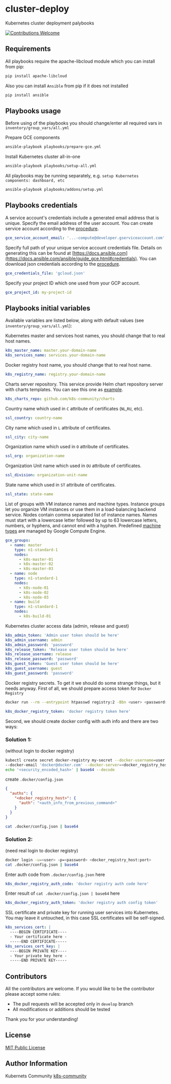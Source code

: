 # cluster-deploy
Kubernetes cluster deployment palybooks

[![Contributions Welcome](https://img.shields.io/badge/contributions-welcome-brightgreen.svg?style=flat)](https://github.com/k8s-community/cluster-deploy/issues)

## Requirements

All playbooks require the apache-libcloud module which you can install from pip:

```sh
pip install apache-libcloud
```

Also you can install `Ansible` from pip if it does not installed
```sh
pip install ansible
```

## Playbooks usage

Before using of the playbooks you should change/enter all required vars in `inventory/group_vars/all.yml`

Prepare GCE components
```sh
ansible-playbook playbooks/prepare-gce.yml
```

Install Kubernetes cluster all-in-one
```sh
ansible-playbook playbooks/setup-all.yml
```

All playbooks may be running separately, e.g. `setup Kubernetes components: dashboard, etc`
```sh
ansible-playbook playbooks/addons/setup.yml
```


## Playbooks credentials

A service account's credentials include a generated email address that is unique.
Specify the email address of the user account.
You can create service account according to the [procedure](https://developers.google.com/identity/protocols/OAuth2ServiceAccount#creatinganaccount).

```yaml
gce_service_account_email: '...-compute@developer.gserviceaccount.com'
```

Specify full path of your unique service account credentials file. 
Details on generating this can be found at [https://docs.ansible.com](https://docs.ansible.com/ansible/guide_gce.html#credentials).
You can download json credentials according to the [procedure](https://support.google.com/cloud/answer/6158849?hl=en&ref_topic=6262490#serviceaccounts).

```yaml
gce_credentials_file: 'gcloud.json'
```

Specify your project ID which one used from your GCP account.

```yaml
gce_project_id: my-project-id
```

## Playbooks initial variables

Available variables are listed below, along with default values (see `inventory/group_vars/all.yml`):

Kubernetes master and services host names, you should change that to real host names.
```yaml
k8s_master_name: master.your-domain-name
k8s_services_name: services.your-domain-name
```

Docker registry host name, you should change that to real host name.
```yaml
k8s_registry_name: registry.your-domain-name
```

Charts server repository. This service provide Helm chart repository server with charts templates.
You can see this one as [example](https://github.com/k8s-community/charts).
```yaml
k8s_charts_repo: github.com/k8s-community/charts
```

Country name which used in `C` attribute of certificates (`NL`,`RU`, etc).
```yaml
ssl_country: country-name
```

City name which used in `L` attribute of certificates.
```yaml
ssl_city: city-name
```

Organization name which used in `O` attribute of certificates.
```yaml
ssl_org: organization-name
```

Organization Unit name which used in `OU` attribute of certificates.
```yaml
ssl_division: organization-unit-name
```

State name which used in `ST` attribute of certificates.
```yaml
ssl_state: state-name
```

List of groups with VM instance names and machine types. Instance groups let you
organize VM instances or use them in a load-balancing backend service.
Nodes contain comma separated list of instance names.
Names must start with a lowercase letter followed by up to 63 lowercase letters,
numbers, or hyphens, and cannot end with a hyphen.
Predefined [machine types](https://cloud.google.com/compute/docs/machine-types) are managed by Google Compute Engine.

```yaml
gce_groups:
  - name: master
    type: n1-standard-1
    nodes:
      - k8s-master-01
      - k8s-master-02
      - k8s-master-03
  - name: node
    type: n1-standard-1
    nodes:
      - k8s-node-01
      - k8s-node-02
      - k8s-node-03
  - name: build
    type: n1-standard-1
    nodes:
      - k8s-build-01
```

Kubernetes cluster access data (admin, release and guest)
```yaml
k8s_admin_token: 'Admin user token should be here'
k8s_admin_username: admin
k8s_admin_password: 'password'
k8s_release_token: 'Release user token should be here'
k8s_release_username: release
k8s_release_password: 'password'
k8s_guest_token: 'Guest user token should be here'
k8s_guest_username: guest
k8s_guest_password: 'password'
```

Docker registry secrets. To get it we should do some strange things, but it needs anyway.
First of all, we should prepare access token for `Docker Registry`
```sh
docker run --rm --entrypoint htpasswd registry:2 -Bbn <user> <password> | base64
```
```yaml
k8s_docker_registry_token: 'docker registry token here'
```
Second, we should create docker config with auth info and there are two ways:

### Solution 1:
(without login to docker registry)
```sh
kubectl create secret docker-registry my-secret --docker-username=user --docker-password='password' \
--docker-email 'docker@docker.com' --docker-server=<docker_registry_host> --dry-run -o yaml
echo '<security_encoded_hash>' | base64 --decode
```
create `.docker/config.json`
```json
{
  "auths": {
    "<docker_registry_host>": {
      "auth": "<auth_info_from_previous_command>"
    }
  }
}
```
```sh
cat .docker/config.json | base64
```

### Solution 2:
(need real login to docker registry)
```sh
docker login -u=<user> -p=<password> <docker_registry_host:port>
cat .docker/config.json | base64
```

Enter auth code from `.docker/config.json` here
```yaml
k8s_docker_registry_auth_code: 'docker registry auth code here'
```

Enter result of `cat .docker/config.json | base64` here
```yaml
k8s_docker_registry_auth_token: 'docker registry auth config token'
```

SSL certificate and private key for running user services into Kubernetes.
You may leave it untouched, in this case SSL certificates will be self-signed. 
```yaml
k8s_services_cert: |
  ----BEGIN CERTIFICATE----
  - Your certificate here -
  -----END CERTIFICATE-----
k8s_services_cert_key: |
  ----BEGIN PRIVATE KEY----
  - Your private key here -
  -----END PRIVATE KEY-----
```


## Contributors

All the contributors are welcome. If you would like to be the contributor please accept some rules:
- The pull requests will be accepted only in `develop` branch
- All modifications or additions should be tested

Thank you for your understanding!

## License

[MIT Public License](https://github.com/k8s-community/cluster-deploy/blob/master/LICENSE)

## Author Information

Kubernets Community [k8s-community](https://github.com/k8s-community)

